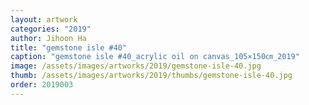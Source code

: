 ```yaml
---
layout: artwork
categories: "2019"
author: Jihoon Ha
title: "gemstone isle #40"
caption: "gemstone isle #40_acrylic oil on canvas_105×150㎝_2019"
image: /assets/images/artworks/2019/gemstone-isle-40.jpg
thumb: /assets/images/artworks/2019/thumbs/gemstone-isle-40.jpg
order: 2019003
---
```


